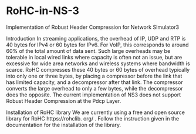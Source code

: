# RoHC-in-NS-3
Implementation of Robust Header Compression for Network SImulator3

Introduction
In streaming applications, the overhead of IP, UDP and RTP is 40 bytes for IPv4 or 60 bytes for
IPv6. For VoIP, this corresponds to around 60% of the total amount of data sent. Such large
overheads may be tolerable in local wired links where capacity is often not an issue, but are
excessive for wide area networks and wireless systems where bandwidth is scarce.
RoHC compresses these 40 bytes or 60 bytes of overhead typically into only one or three bytes,
by placing a compressor before the link that has limited capacity, and a decompressor after that
link. The compressor converts the large overhead to only a few bytes, while the decompressor
does the opposite. The current implementation of NS3
does not support Robust Header
Compression at the Pdcp Layer.

Installation of RoHC library
We are currently using a free and open source library for RoHC https://rohclib.
org/ . Follow the
instruction given in the documentation for the installation of the library.




